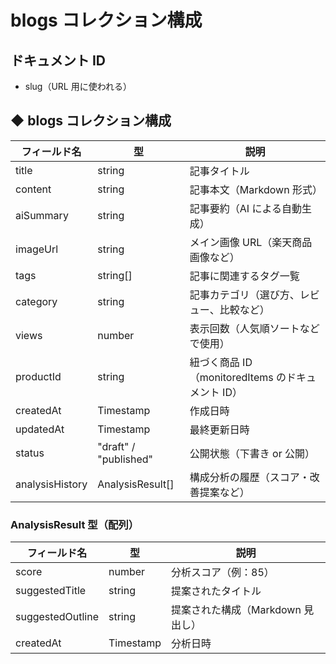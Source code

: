 # blogs コレクション構成

## ドキュメント ID

- slug（URL 用に使われる）

## ◆ blogs コレクション構成

| フィールド名    | 型                    | 説明                                              |
| --------------- | --------------------- | ------------------------------------------------- |
| title           | string                | 記事タイトル                                      |
| content         | string                | 記事本文（Markdown 形式）                         |
| aiSummary       | string                | 記事要約（AI による自動生成）                     |
| imageUrl        | string                | メイン画像 URL（楽天商品画像など）                |
| tags            | string[]              | 記事に関連するタグ一覧                            |
| category        | string                | 記事カテゴリ（選び方、レビュー、比較など）        |
| views           | number                | 表示回数（人気順ソートなどで使用）                |
| productId       | string                | 紐づく商品 ID（monitoredItems のドキュメント ID） |
| createdAt       | Timestamp             | 作成日時                                          |
| updatedAt       | Timestamp             | 最終更新日時                                      |
| status          | "draft" / "published" | 公開状態（下書き or 公開）                        |
| analysisHistory | AnalysisResult[]      | 構成分析の履歴（スコア・改善提案など）            |

### AnalysisResult 型（配列）

| フィールド名     | 型        | 説明                              |
| ---------------- | --------- | --------------------------------- |
| score            | number    | 分析スコア（例：85）              |
| suggestedTitle   | string    | 提案されたタイトル                |
| suggestedOutline | string    | 提案された構成（Markdown 見出し） |
| createdAt        | Timestamp | 分析日時                          |

